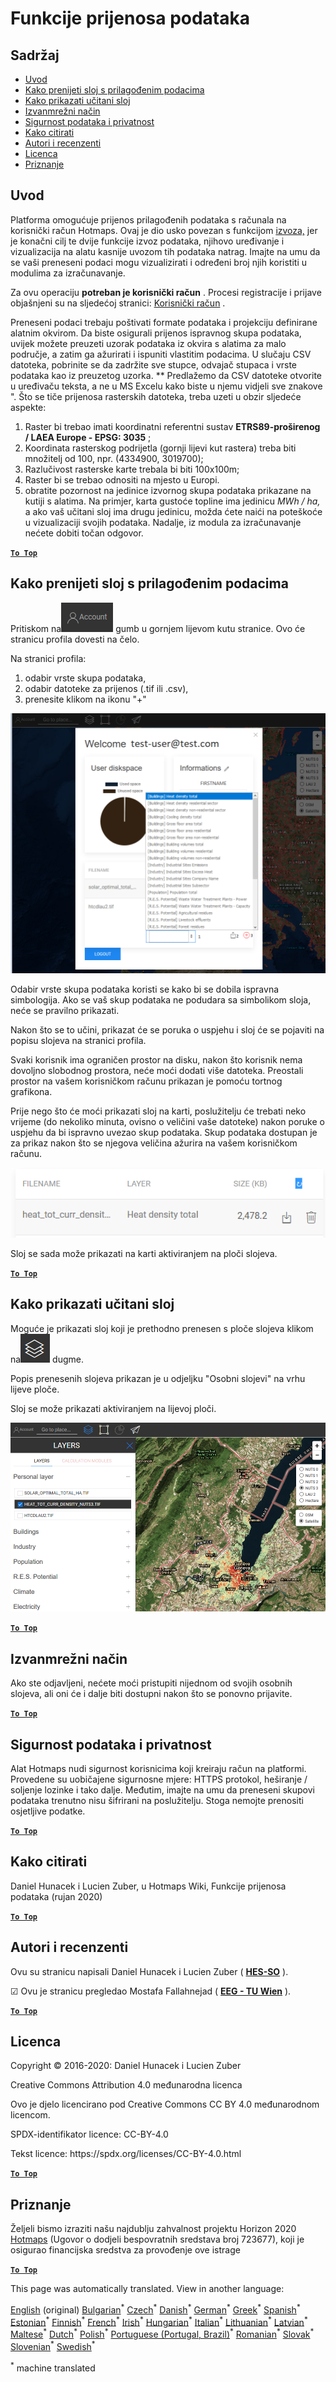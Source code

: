 <h1><a class="anchor" id="data-upload-functionalities" href="#data-upload-functionalities"><i class="fa fa-link"></i></a>Funkcije prijenosa podataka</h1><h2><a class="anchor" id="table-of-contents" href="#table-of-contents"><i class="fa fa-link"></i></a> Sadržaj</h2><ul><li> <a href="#introduction">Uvod</a></li><li> <a href="#how-to-upload-a-layer-with-custom-data">Kako prenijeti sloj s prilagođenim podacima</a></li><li> <a href="#how-to-display-an-uploaded-layer">Kako prikazati učitani sloj</a></li><li> <a href="#offline-mode">Izvanmrežni način</a></li><li> <a href="#data-security-and-privacy">Sigurnost podataka i privatnost</a></li><li> <a href="#how-to-cite">Kako citirati</a></li><li> <a href="#authors-and-reviewers">Autori i recenzenti</a></li><li> <a href="#license">Licenca</a></li><li> <a href="#acknowledgement">Priznanje</a></li></ul><h2><a class="anchor" id="introduction" href="#introduction"><i class="fa fa-link"></i></a> Uvod</h2><p> Platforma omogućuje prijenos prilagođenih podataka s računala na korisnički račun Hotmaps. Ovaj je dio usko povezan s funkcijom <a href="Data-export-functionalities">izvoza,</a> jer je konačni cilj te dvije funkcije izvoz podataka, njihovo uređivanje i vizualizacija na alatu kasnije uvozom tih podataka natrag. Imajte na umu da se vaši preneseni podaci mogu vizualizirati i određeni broj njih koristiti u modulima za izračunavanje.</p><p> Za ovu operaciju <strong>potreban je korisnički račun</strong> . Procesi registracije i prijave objašnjeni su na sljedećoj stranici: <a href="Introduction-to-user-interface#Connect">Korisnički račun</a> .</p><p> Preneseni podaci trebaju poštivati formate podataka i projekciju definirane alatnim okvirom. Da biste osigurali prijenos ispravnog skupa podataka, uvijek možete preuzeti uzorak podataka iz okvira s alatima za malo područje, a zatim ga ažurirati i ispuniti vlastitim podacima. U slučaju CSV datoteka, pobrinite se da zadržite sve stupce, odvajač stupaca i vrste podataka kao iz preuzetog uzorka. ** Predlažemo da CSV datoteke otvorite u uređivaču teksta, a ne u MS Excelu kako biste u njemu vidjeli sve znakove &quot;. Što se tiče prijenosa rasterskih datoteka, treba uzeti u obzir sljedeće aspekte:</p><ol><li> Raster bi trebao imati koordinatni referentni sustav <strong>ETRS89-proširenog / LAEA Europe - EPSG: 3035</strong> ;</li><li> Koordinata rasterskog podrijetla (gornji lijevi kut rastera) treba biti množitelj od 100, npr. (4334900, 3019700);</li><li> Razlučivost rasterske karte trebala bi biti 100x100m;</li><li> Raster bi se trebao odnositi na mjesto u Europi.</li><li> obratite pozornost na jedinice izvornog skupa podataka prikazane na kutiji s alatima. Na primjer, karta gustoće topline ima jedinicu <em>MWh / ha,</em> a ako vaš učitani sloj ima drugu jedinicu, možda ćete naići na poteškoće u vizualizaciji svojih podataka. Nadalje, iz modula za izračunavanje nećete dobiti točan odgovor.</li></ol><p> <a href="#table-of-contents"><strong><code>To Top</code></strong></a></p><h2><a class="anchor" id="how-to-upload-a-layer-with-custom-data" href="#how-to-upload-a-layer-with-custom-data"><i class="fa fa-link"></i></a> Kako prenijeti sloj s prilagođenim podacima</h2><p> Pritiskom na<img alt="gumb računa" src="../images/account-btn.png"/> gumb u gornjem lijevom kutu stranice. Ovo će stranicu profila dovesti na čelo.</p><p> Na stranici profila:</p><ol><li> odabir vrste skupa podataka,</li><li> odabir datoteke za prijenos (.tif ili .csv),</li><li> prenesite klikom na ikonu &quot;+&quot;</li></ol><img alt="upload stranice profila" src="../images/profile-upload.png"/><p> Odabir vrste skupa podataka koristi se kako bi se dobila ispravna simbologija. Ako se vaš skup podataka ne podudara sa simbolikom sloja, neće se pravilno prikazati.</p><p> Nakon što se to učini, prikazat će se poruka o uspjehu i sloj će se pojaviti na popisu slojeva na stranici profila.</p><p> Svaki korisnik ima ograničen prostor na disku, nakon što korisnik nema dovoljno slobodnog prostora, neće moći dodati više datoteka. Preostali prostor na vašem korisničkom računu prikazan je pomoću tortnog grafikona.</p><p> Prije nego što će moći prikazati sloj na karti, poslužitelju će trebati neko vrijeme (do nekoliko minuta, ovisno o veličini vaše datoteke) nakon poruke o uspjehu da bi ispravno uvezao skup podataka. Skup podataka dostupan je za prikaz nakon što se njegova veličina ažurira na vašem korisničkom računu.</p><img alt="upload_complete" src="../images/upload_complete.png"/><p> Sloj se sada može prikazati na karti aktiviranjem na ploči slojeva.</p><p> <a href="#table-of-contents"><strong><code>To Top</code></strong></a></p><h2><a class="anchor" id="how-to-display-an-uploaded-layer" href="#how-to-display-an-uploaded-layer"><i class="fa fa-link"></i></a> Kako prikazati učitani sloj</h2><p> Moguće je prikazati sloj koji je prethodno prenesen s ploče slojeva klikom na<img alt="gumb slojeva" src="../images/layers-btn.png"/> dugme.</p><p> Popis prenesenih slojeva prikazan je u odjeljku &quot;Osobni slojevi&quot; na vrhu lijeve ploče.</p><p> Sloj se može prikazati aktiviranjem na lijevoj ploči.</p><img alt="upload sloj prikaza" src="../images/upload-layers.png"/><p> <a href="#table-of-contents"><strong><code>To Top</code></strong></a></p><h2><a class="anchor" id="offline-mode" href="#offline-mode"><i class="fa fa-link"></i></a> Izvanmrežni način</h2><p> Ako ste odjavljeni, nećete moći pristupiti nijednom od svojih osobnih slojeva, ali oni će i dalje biti dostupni nakon što se ponovno prijavite.</p><p> <a href="#table-of-contents"><strong><code>To Top</code></strong></a></p><h2><a class="anchor" id="data-security-and-privacy" href="#data-security-and-privacy"><i class="fa fa-link"></i></a> Sigurnost podataka i privatnost</h2><p> Alat Hotmaps nudi sigurnost korisnicima koji kreiraju račun na platformi. Provedene su uobičajene sigurnosne mjere: HTTPS protokol, heširanje / soljenje lozinke i tako dalje. Međutim, imajte na umu da preneseni skupovi podataka trenutno nisu šifrirani na poslužitelju. Stoga nemojte prenositi osjetljive podatke.</p><p> <a href="#table-of-contents"><strong><code>To Top</code></strong></a></p><h2><a class="anchor" id="how-to-cite" href="#how-to-cite"><i class="fa fa-link"></i></a> Kako citirati</h2><p> Daniel Hunacek i Lucien Zuber, u Hotmaps Wiki, Funkcije prijenosa podataka (rujan 2020)</p><p> <a href="#table-of-contents"><strong><code>To Top</code></strong></a></p><h2><a class="anchor" id="authors-and-reviewers" href="#authors-and-reviewers"><i class="fa fa-link"></i></a> Autori i recenzenti</h2><p> Ovu su stranicu napisali Daniel Hunacek i Lucien Zuber ( <strong><a href="https://www.hevs.ch">HES-SO</a></strong> ).</p><p> ☑ Ovu je stranicu pregledao Mostafa Fallahnejad ( <strong><a href="https://eeg.tuwien.ac.at/">EEG - TU Wien</a></strong> ).</p><p> <a href="#table-of-contents"><strong><code>To Top</code></strong></a></p><h2><a class="anchor" id="license" href="#license"><i class="fa fa-link"></i></a> Licenca</h2><p> Copyright © 2016-2020: Daniel Hunacek i Lucien Zuber</p><p> Creative Commons Attribution 4.0 međunarodna licenca</p><p> Ovo je djelo licencirano pod Creative Commons CC BY 4.0 međunarodnom licencom.</p><p> SPDX-identifikator licence: CC-BY-4.0</p><p> Tekst licence: https://spdx.org/licenses/CC-BY-4.0.html</p><p> <a href="#table-of-contents"><strong><code>To Top</code></strong></a></p><h2><a class="anchor" id="acknowledgement" href="#acknowledgement"><i class="fa fa-link"></i></a> Priznanje</h2><p> Željeli bismo izraziti našu najdublju zahvalnost projektu Horizon 2020 <a href="https://www.hotmaps-project.eu">Hotmaps</a> (Ugovor o dodjeli bespovratnih sredstava broj 723677), koji je osigurao financijska sredstva za provođenje ove istrage</p><p> <a href="#table-of-contents"><strong><code>To Top</code></strong></a></p>
<!--- THIS IS A SUPER UNIQUE IDENTIFIER -->

This page was automatically translated. View in another language:

[English](../en/Data-upload-functionalities) (original) [Bulgarian](../bg/Data-upload-functionalities)<sup>\*</sup> [Czech](../cs/Data-upload-functionalities)<sup>\*</sup> [Danish](../da/Data-upload-functionalities)<sup>\*</sup> [German](../de/Data-upload-functionalities)<sup>\*</sup> [Greek](../el/Data-upload-functionalities)<sup>\*</sup> [Spanish](../es/Data-upload-functionalities)<sup>\*</sup> [Estonian](../et/Data-upload-functionalities)<sup>\*</sup> [Finnish](../fi/Data-upload-functionalities)<sup>\*</sup> [French](../fr/Data-upload-functionalities)<sup>\*</sup> [Irish](../ga/Data-upload-functionalities)<sup>\*</sup>  [Hungarian](../hu/Data-upload-functionalities)<sup>\*</sup> [Italian](../it/Data-upload-functionalities)<sup>\*</sup> [Lithuanian](../lt/Data-upload-functionalities)<sup>\*</sup> [Latvian](../lv/Data-upload-functionalities)<sup>\*</sup> [Maltese](../mt/Data-upload-functionalities)<sup>\*</sup> [Dutch](../nl/Data-upload-functionalities)<sup>\*</sup> [Polish](../pl/Data-upload-functionalities)<sup>\*</sup> [Portuguese (Portugal, Brazil)](../pt/Data-upload-functionalities)<sup>\*</sup> [Romanian](../ro/Data-upload-functionalities)<sup>\*</sup> [Slovak](../sk/Data-upload-functionalities)<sup>\*</sup> [Slovenian](../sl/Data-upload-functionalities)<sup>\*</sup> [Swedish](../sv/Data-upload-functionalities)<sup>\*</sup> 

<sup>\*</sup> machine translated
